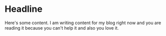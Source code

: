 # Headline

Here's some content. I am writing content for my blog right now and you are reading it because you can't help it and also you love it.

